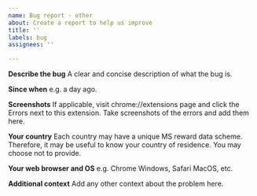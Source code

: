 ```yaml
---
name: Bug report - other
about: Create a report to help us improve
title: ''
labels: bug
assignees: ''

---
```


**Describe the bug**
A clear and concise description of what the bug is.

**Since when**
e.g. a day ago.

**Screenshots**
If applicable, visit chrome://extensions page and click the Errors next to this extension. Take screenshots of the errors and add them here.

**Your country**
Each country may have a unique MS reward data scheme. Therefore, it may be useful to know your country of residence. You may choose not to provide.

**Your web browser and OS**
e.g. Chrome Windows, Safari MacOS, etc.

**Additional context**
Add any other context about the problem here.
